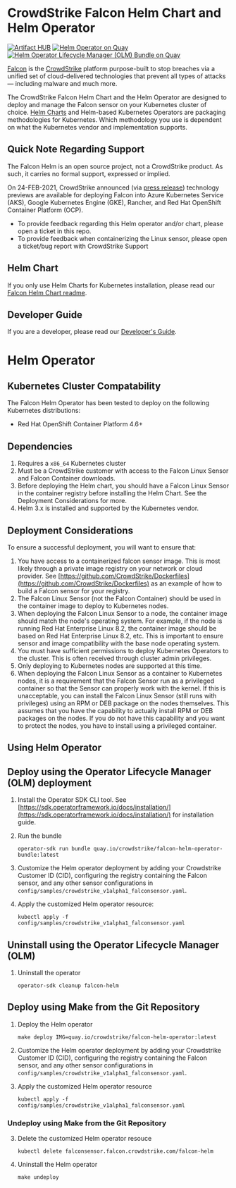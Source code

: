 # CrowdStrike Falcon Helm Chart and Helm Operator

[![Artifact HUB](https://img.shields.io/endpoint?url=https://artifacthub.io/badge/repository/falcon-helm)](https://artifacthub.io/packages/search?repo=falcon-helm) [![Helm Operator on Quay](https://quay.io/repository/crowdstrike/falcon-helm-operator/status "Helm Operator on Quay")](https://quay.io/repository/crowdstrike/falcon-helm-operator) [![Helm Operator Lifecycle Manager (OLM) Bundle on Quay](https://quay.io/repository/crowdstrike/falcon-helm-operator-bundle/status "Helm Operator Lifecycle Manager OLM Bundle on Quay")](https://quay.io/repository/crowdstrike/falcon-helm-operator-bundle)

[Falcon](https://www.crowdstrike.com/) is the [CrowdStrike](https://www.crowdstrike.com/)
platform purpose-built to stop breaches via a unified set of cloud-delivered
technologies that prevent all types of attacks — including malware and much
more.

The CrowdStrike Falcon Helm Chart and the Helm Operator are designed to deploy
and manage the Falcon sensor on your Kubernetes cluster of choice.
[Helm Charts](https://helm.sh/docs/topics/charts) and Helm-based Kubernetes
Operators are packaging methodologies for Kubernetes. Which methodology you use
is dependent on what the Kubernetes vendor and implementation supports.

## Quick Note Regarding Support

The Falcon Helm is an open source project, not a CrowdStrike product. As such, it carries no formal support, expressed or implied.

On 24-FEB-2021, CrowdStrike announced (via [press release](https://www.crowdstrike.com/press-releases/advanced-threat-protection-for-cloud-and-container-workloads/)) technology previews are available for deploying Falcon into Azure Kubernetes Service (AKS), Google Kubernetes Engine (GKE), Rancher, and Red Hat OpenShift Container Platform (OCP).

* To provide feedback regarding this Helm operator and/or chart, please open a ticket in this repo.
* To provide feedback when containerizing the Linux sensor, please open a ticket/bug report with CrowdStrike Support

## Helm Chart
If you only use Helm Charts for Kubernetes installation, please read our [Falcon Helm Chart readme](helm-charts/falcon-sensor/README.md).

## Developer Guide
If you are a developer, please read our [Developer's Guide](docs/developer_guide.md).

# Helm Operator
## Kubernetes Cluster Compatability

The Falcon Helm Operator has been tested to deploy on the following Kubernetes
distributions:

* Red Hat OpenShift Container Platform 4.6+

## Dependencies

1. Requires a `x86_64` Kubernetes cluster
1. Must be a CrowdStrike customer with access to the Falcon Linux Sensor and Falcon Container downloads.
1. Before deploying the Helm chart, you should have a Falcon Linux Sensor in the container registry before installing the Helm Chart. See the Deployment Considerations for more.
1. Helm 3.x is installed and supported by the Kubernetes vendor.

## Deployment Considerations

To ensure a successful deployment, you will want to ensure that:
1. You have access to a containerized falcon sensor image. This is most likely
   through a private image registry on your network or cloud provider. See
   [https://github.com/CrowdStrike/Dockerfiles](https://github.com/CrowdStrike/Dockerfiles)
   as an example of how to build a Falcon sensor for your registry.
1. The Falcon Linux Sensor (not the Falcon Container) should be used in the
   container image to deploy to Kubernetes nodes.
1. When deploying the Falcon Linux Sensor to a node, the container image should
   match the node's operating system. For example, if the node is running Red
   Hat Enterprise Linux 8.2, the container image should be based on Red Hat
   Enterprise Linux 8.2, etc. This is important to ensure sensor and image
   compatibility with the base node operating system.
1. You must have sufficient permissions to deploy Kubernetes Operators to the cluster. This is
   often received through cluster admin privileges.
1. Only deploying to Kubernetes nodes are supported at this time.
1. When deploying the Falcon Linux Sensor as a container to Kubernetes nodes, it
   is a requirement that the Falcon Sensor run as a privileged container so that
   the Sensor can properly work with the kernel. If this is unacceptable, you can
   install the Falcon Linux Sensor (still runs with privileges) using an RPM or
   DEB package on the nodes themselves. This assumes that you have the capability
   to actually install RPM or DEB packages on the nodes. If you do not have this
   capability and you want to protect the nodes, you have to install using a
   privileged container.



## Using Helm Operator

## Deploy using the Operator Lifecycle Manager (OLM) deployment

1. Install the Operator SDK CLI tool. See [https://sdk.operatorframework.io/docs/installation/](https://sdk.operatorframework.io/docs/installation/) for installation guide.

2. Run the bundle
   ```
   operator-sdk run bundle quay.io/crowdstrike/falcon-helm-operator-bundle:latest
   ```

3. Customize the Helm operator deployment by adding your Crowdstrike Customer ID (CID), configuring the
   registry containing the Falcon sensor, and any other sensor configurations in
   `config/samples/crowdstrike_v1alpha1_falconsensor.yaml`.

4. Apply the customized Helm operator resource:
   ```
   kubectl apply -f config/samples/crowdstrike_v1alpha1_falconsensor.yaml
   ```

## Uninstall using the Operator Lifecycle Manager (OLM)

1. Uninstall the operator
   ```
   operator-sdk cleanup falcon-helm
   ```

## Deploy using Make from the Git Repository

1. Deploy the Helm operator
   ```
   make deploy IMG=quay.io/crowdstrike/falcon-helm-operator:latest
   ```

2. Customize the Helm operator deployment by adding your Crowdstrike Customer ID (CID), configuring the
   registry containing the Falcon sensor, and any other sensor configurations in
   `config/samples/crowdstrike_v1alpha1_falconsensor.yaml`.

3. Apply the customized Helm operator resource
   ```
   kubectl apply -f config/samples/crowdstrike_v1alpha1_falconsensor.yaml
   ```

### Undeploy using Make from the Git Repository

3. Delete the customized Helm operator resouce
   ```
   kubectl delete falconsensor.falcon.crowdstrike.com/falcon-helm
   ```

1. Uninstall the Helm operator
   ```
   make undeploy
   ```

